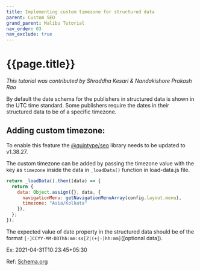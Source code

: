 ```yaml
---
title: Implementing custom timezone for structured data
parent: Custom SEO
grand_parent: Malibu Tutorial
nav_order: 03
nav_exclude: true
---
```


# {{page.title}}

*This tutorial was contributed by Shraddha Kesari & Nandakishore Prakash Rao*

By default the date schema for the publishers in structured data is shown in the UTC time standard.
Some publishers require the dates in their structured data to be of a specific timezone.

## Adding custom timezone:
To enable this feature the [@quintype/seo](https://developers.quintype.com/quintype-node-seo/) library needs to be updated to v1.38.27.

The custom timezone can be added by passing the timezone value with the key as `timezone` inside the data in `_loadData()` function in load-data.js file.

```javascript
return _loadData().then((data) => {
  return {
    data: Object.assign({}, data, {
      navigationMenu: getNavigationMenuArray(config.layout.menu),
      timezone: "Asia/Kolkata"
    }),
  };
});
```

The expected value of date property in the structured data should be of the format `[-]CCYY-MM-DDThh:mm:ss[Z|(+|-)hh:mm]`([optional data]).

Ex: 2021-04-31T10:23:45+05:30

Ref: [Schema.org](https://schema.org/DateTime)
